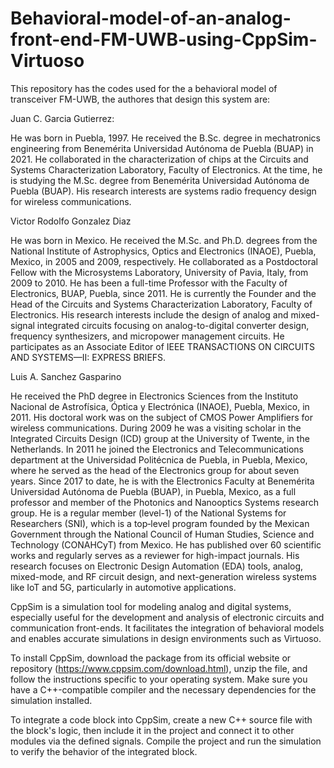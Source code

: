 # Behavioral-model-of-an-analog-front-end-FM-UWB-using-CppSim-Virtuoso

This repository has the codes used for the a behavioral model of 
transceiver FM-UWB, the authores that design this system are:

Juan C. Garcia Gutierrez:

He was born in Puebla, 1997. He received the B.Sc. degree in 
mechatronics engineering from Benemérita Universidad Autónoma de Puebla 
(BUAP) in 2021. He collaborated in the characterization of chips at the 
Circuits and Systems Characterization Laboratory, Faculty of 
Electronics. At the time, he is studying the M.Sc. degree from 
Benemérita Universidad Autónoma de Puebla (BUAP). His research interests 
are systems radio frequency design for wireless communications.

Victor Rodolfo Gonzalez Diaz

He was born in Mexico. He received the M.Sc. and Ph.D. degrees from the 
National Institute of Astrophysics, Optics and Electronics (INAOE), 
Puebla, Mexico, in 2005 and 2009, respectively. He collaborated as a 
Postdoctoral Fellow with the Microsystems Laboratory, University of 
Pavia, Italy, from 2009 to 2010. He has been a full-time Professor with 
the Faculty of Electronics, BUAP, Puebla, since 2011. He is currently 
the Founder and the Head of the Circuits and Systems Characterization 
Laboratory, Faculty of Electronics. His research interests include the 
design of analog and mixed-signal integrated circuits focusing on 
analog-to-digital converter design, frequency synthesizers, and 
micropower management circuits. He participates as an Associate Editor 
of IEEE TRANSACTIONS ON CIRCUITS AND SYSTEMS—II: EXPRESS BRIEFS.

Luis A. Sanchez Gasparino 

He received the PhD degree in Electronics 
Sciences from the Instituto Nacional de Astrofísica, Óptica y 
Electrónica (INAOE), Puebla, Mexico, in 2011. His doctoral work was on 
the subject of CMOS Power Amplifiers for wireless communications. During 
2009 he was a visiting scholar in the Integrated Circuits Design (ICD) 
group at the University of Twente, in the Netherlands. In 2011 he joined 
the Electronics and Telecommunications department at the Universidad 
Politécnica de Puebla, in Puebla, Mexico, where he served as the head of 
the Electronics group for about seven years. Since 2017 to date, he is 
with the Electronics Faculty at Benemérita Universidad Autónoma de 
Puebla (BUAP), in Puebla, Mexico, as a full professor and member of the 
Photonics and Nanooptics Systems research group. He is a regular member 
(level-1) of the National Systems for Researchers (SNI), which is a 
top‐level program founded by the Mexican Government through the National 
Council of Human Studies, Science and Technology (CONAHCyT) from Mexico. 
He has published over 60 scientific works and regularly serves as a 
reviewer for high-impact journals. His research focuses on Electronic 
Design Automation (EDA) tools, analog, mixed-mode, and RF circuit 
design, and next-generation wireless systems like IoT and 5G, 
particularly in automotive applications.

CppSim is a simulation tool for modeling analog and digital systems, 
especially useful for the development and analysis of electronic 
circuits and communication front-ends. It facilitates the integration of 
behavioral models and enables accurate simulations in design 
environments such as Virtuoso.

To install CppSim, download the package from its official website or 
repository (https://www.cppsim.com/download.html), unzip the file, and 
follow the instructions specific to your operating system. Make sure you 
have a C++-compatible compiler and the necessary dependencies for the 
simulation installed.

To integrate a code block into CppSim, create a new C++ source file with 
the block's logic, then include it in the project and connect it to 
other modules via the defined signals. Compile the project and run the 
simulation to verify the behavior of the integrated block.



